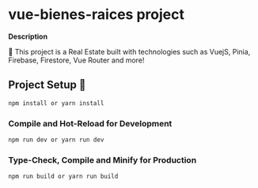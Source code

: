 # vue-bienes-raices project

**Description**

🍍 This project is a Real Estate built with technologies such as VuejS, Pinia, Firebase, Firestore, Vue Router and more!

## Project Setup 🚀

```sh
npm install or yarn install
```

### Compile and Hot-Reload for Development

```sh
npm run dev or yarn run dev
```

### Type-Check, Compile and Minify for Production

```sh
npm run build or yarn run build
```
